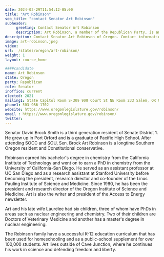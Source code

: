 ```yaml
---
date: 2024-02-29T11:54:12-05:00
title: "Art Robinson"
seo_title: "contact Senator Art Robinson"
subheader:
     greeting: Contact Senator Art Robinson
     description: Art Robinson, a member of the Republican Party, is an American politician serving in the Oregon State Senate, representing District 2. He assumed office on January 11, 2021.
description: Contact Senator Art Robinson of Oregon. Contact information for Art Robinson includes email address, phone number, and mailing address.
image: art-robinson.jpeg
video:
url:  /states/oregon/art-robinson/
weight: 1
layout: course_home

####candidate
name: Art Robinson
state: Oregon
party: Republican
role: Senator
inoffice: current
elected: 2021
mailing1: State Capitol Room S-309 900 Court St NE Room 233 Salem, OR 97301
phone1: 503-986-1702
website: https://www.oregonlegislature.gov/robinson/
email : https://www.oregonlegislature.gov/robinson/
twitter:
---
```


Senator David Brock Smith is a third generation resident of Senate District 1. He grew up in Port Orford and is a graduate of Pacific High School.  After attending SOCC and SOU, Sen. Brock Art Robinson is a longtime Southern Oregon resident and Constitutional conservative.  

Robinson earned his bachelor's degree in chemistry from the California Institute of Technology and went on to earn a PhD in chemistry from the University of California-San Diego. He served as an assistant professor at UC San Diego and as a research assistant at Stanford University before becoming the president, research director and co-founder of the Linus Pauling Institute of Science and Medicine. Since 1980, he has been the president and research director of the Oregon Institute of Science and Medicine. Art is also the writer and president of the Access to Energy newsletter.

Art and his late wife Laurelee had six children, three of whom have PhDs in areas such as nuclear engineering and chemistry. Two of their children are Doctors of Veterinary Medicine and another has a master's degree in nuclear engineering.

The Robinson family have a successful K-12 education curriculum that has been used for homeschooling and as a public-school supplement for over 100,000 students. Art lives outside of Cave Junction, where he continues his work in science and defending freedom and liberty. ​
